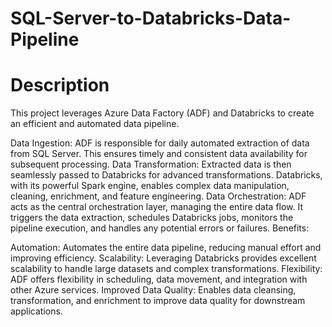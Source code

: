 # SQL-Server-to-Databricks-Data-Pipeline


# Description 
This project leverages Azure Data Factory (ADF) and Databricks to create an efficient and automated data pipeline.

Data Ingestion: ADF is responsible for daily automated extraction of data from SQL Server. This ensures timely and consistent data availability for subsequent processing.
Data Transformation: Extracted data is then seamlessly passed to Databricks for advanced transformations. Databricks, with its powerful Spark engine, enables complex data manipulation, cleaning, enrichment, and feature engineering.
Data Orchestration: ADF acts as the central orchestration layer, managing the entire data flow. It triggers the data extraction, schedules Databricks jobs, monitors the pipeline execution, and handles any potential errors or failures.
Benefits:

Automation: Automates the entire data pipeline, reducing manual effort and improving efficiency.
Scalability: Leveraging Databricks provides excellent scalability to handle large datasets and complex transformations.
Flexibility: ADF offers flexibility in scheduling, data movement, and integration with other Azure services.
Improved Data Quality: Enables data cleansing, transformation, and enrichment to improve data quality for downstream applications.
